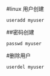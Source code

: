 #linux 用户创建
```shell
useradd myuser
```
##密码创建
```shell
passwd myuser
```

#删除用户
```shell
userdel myuser
```